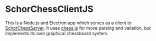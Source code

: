 # SchorChessClientJS


This is a Node.js and Electron app which serves as a client to [SchorChessServer](https://github.com/schor-chess/SchorChessServer). It uses [chess.js](https://github.com/jhlywa/chess.js/) for move parsing and valiation, but implements its own graphical chessboard system.
